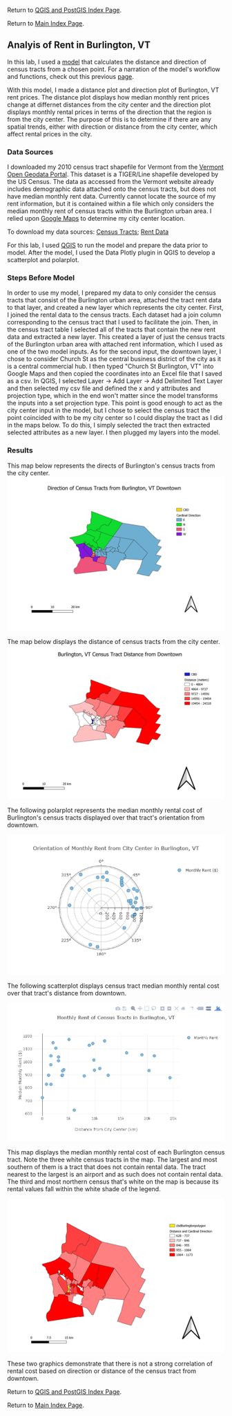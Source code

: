 Return to [QGIS and PostGIS Index Page](../qgis.md).

Return to [Main Index Page](../../index.md).

## Analyis of Rent in Burlington, VT

In this lab, I used a [model](/qgis/lab_1/model_final.png) that calculates the distance and direction of census tracts from a chosen point. For a narration of the model's workflow and functions, check out this previous [page](../lab_1/aa_chicago_lab.md).

With this model, I made a distance plot and direction plot of Burlington, VT rent prices. The distance plot displays how median monthly rent prices change at differnet distances from the city center and the direction plot displays monthly rental prices in terms of the direction that the region is from the city center. The purpose of this is to determine if there are any spatial trends, either with direction or distance from the city center, which affect rental prices in the city. 

### Data Sources

I downloaded my 2010 census tract shapefile for Vermont from the [Vermont Open Geodata Portal](https://geodata.vermont.gov/datasets/df13910a7c9943849d6986b703e5eafd_4). This dataset is a TIGER/Line shapefile developed by the US Census. The data as accessed from the Vermont website already includes demographic data attached onto the census tracts, but does not have median monthly rent data. Currently cannot locate the source of my rent information, but it is contained within a file which only considers the median monthly rent of census tracts within the Burlington urban area. I relied upon [Google Maps](https://www.google.com/maps) to determine my city center location. 

To download my data sources: [Census Tracts](/qgis/lab_2/VT_2010_Census_Tract_Boundaries_and_Statistics.zip); [Rent Data](/qgis/lab_2/Rent_Data)

For this lab, I used [QGIS](https://www.qgis.org/en/site/) to run the model and prepare the data prior to model. After the model, I used the Data Plotly plugin in QGIS to develop a scatterplot and polarplot. 

### Steps Before Model

In order to use my model, I prepared my data to only consider the census tracts that consist of the Burlington urban area, attached the tract rent data to that layer, and created a new layer which represents the city center. First, I joined the rental data to the census tracts. Each dataset had a join column corresponding to the census tract that I used to facilitate the join. Then, in the census tract table I selected all of the tracts that contain the new rent data and extracted a new layer. This created a layer of just the census tracts of the Burlington urban area with attached rent information, which I used as one of the two model inputs. As for the second input, the downtown layer, I chose to consider Church St as the central business district of the city as it is a central commercial hub. I then typed "Church St Burlington, VT" into Google Maps and then copied the coordinates into an Excel file that I saved as a csv. In QGIS, I selected Layer -> Add Layer -> Add Delimited Text Layer and then selected my csv file and defined the x and y attributes and projection type, which in the end won't matter since the model transforms the inputs into a set projection type. This point is good enough to act as the city center input in the model, but I chose to select the census tract the point coincided with to be my city center so I could display the tract as I did in the maps below. To do this, I simply selected the tract then extracted selected attributes as a new layer. I then plugged my layers into the model.

### Results

This map below represents the directs of Burlington's census tracts from the city center. 
![direction](/qgis/lab_2/burlington_cardinal.png)

The map below displays the distance of census tracts from the city center. 
![distance](/qgis/lab_2/burlington_dist.png)

The following polarplot represents the median monthly rental cost of Burlington's census tracts displayed over that tract's orientation from downtown. 

![polar](/qgis/lab_2/newplot.png)

The following scatterplot displays census tract median monthly rental cost over that tract's distance from downtown.

![scatter](/qgis/lab_2/scatter_use.png.png)

This map displays the median monthly rental cost of each Burlington census tract. Note the three white census tracts in the map. The largest and most southern of them is a tract that does not contain rental data. The tract nearest to the largest is an airport and as such does not contain rental data. The third and most northern census that's white on the map is because its rental values fall within the white shade of the legend.

![rent](/qgis/lab_2/census__.png)

These two graphics demonstrate that there is not a strong correlation of rental cost based on direction or distance of the census tract from downtown. 

Return to [QGIS and PostGIS Index Page](../qgis.md).

Return to [Main Index Page](../../index.md).
